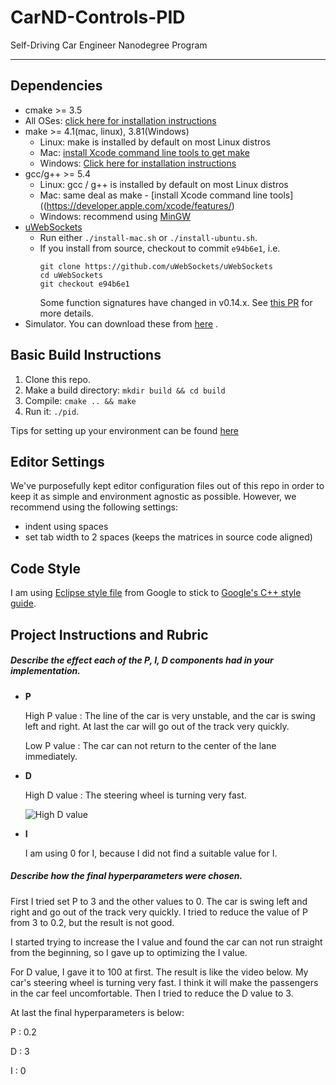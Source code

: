 # CarND-Controls-PID
Self-Driving Car Engineer Nanodegree Program

---

## Dependencies

* cmake >= 3.5
 * All OSes: [click here for installation instructions](https://cmake.org/install/)
* make >= 4.1(mac, linux), 3.81(Windows)
  * Linux: make is installed by default on most Linux distros
  * Mac: [install Xcode command line tools to get make](https://developer.apple.com/xcode/features/)
  * Windows: [Click here for installation instructions](http://gnuwin32.sourceforge.net/packages/make.htm)
* gcc/g++ >= 5.4
  * Linux: gcc / g++ is installed by default on most Linux distros
  * Mac: same deal as make - [install Xcode command line tools]((https://developer.apple.com/xcode/features/)
  * Windows: recommend using [MinGW](http://www.mingw.org/)
* [uWebSockets](https://github.com/uWebSockets/uWebSockets)
  * Run either `./install-mac.sh` or `./install-ubuntu.sh`.
  * If you install from source, checkout to commit `e94b6e1`, i.e.
    ```
    git clone https://github.com/uWebSockets/uWebSockets 
    cd uWebSockets
    git checkout e94b6e1
    ```
    Some function signatures have changed in v0.14.x. See [this PR](https://github.com/udacity/CarND-MPC-Project/pull/3) for more details.
* Simulator. You can download these from [here](https://github.com/udacity/self-driving-car-sim/releases/tag/v1.45) .

## Basic Build Instructions

1. Clone this repo.
2. Make a build directory: `mkdir build && cd build`
3. Compile: `cmake .. && make`
4. Run it: `./pid`. 

Tips for setting up your environment can be found [here](https://classroom.udacity.com/nanodegrees/nd013/parts/40f38239-66b6-46ec-ae68-03afd8a601c8/modules/0949fca6-b379-42af-a919-ee50aa304e6a/lessons/f758c44c-5e40-4e01-93b5-1a82aa4e044f/concepts/23d376c7-0195-4276-bdf0-e02f1f3c665d)

## Editor Settings

We've purposefully kept editor configuration files out of this repo in order to
keep it as simple and environment agnostic as possible. However, we recommend
using the following settings:

* indent using spaces
* set tab width to 2 spaces (keeps the matrices in source code aligned)

## Code Style

I am using [Eclipse style file](https://github.com/google/styleguide/blob/gh-pages/eclipse-cpp-google-style.xml) from Google to stick to [Google's C++ style guide](https://google.github.io/styleguide/cppguide.html).

## Project Instructions and Rubric

##### Describe the effect each of the P, I, D components had in your implementation.

- __P__

  High P value : The line of the car is very unstable, and the car is swing left and right. At last the car will go out of the track very quickly.

  Low P value : The car can not return to the center of the lane immediately. 

- __D__

  High D value : The steering wheel is turning very fast.

  ![High D value](https://github.com/ZhihuiTian/CarND-PID-Control-Project/blob/master/gif/high-d-value.gif?raw=true "High D value")

- __I__

  I am using 0 for I, because I did not find a suitable value for I.

##### Describe how the final hyperparameters were chosen.

First I tried set P to 3 and the other values to 0.  The car is swing left and right and go out of the track very quickly. I tried to reduce the value of P from 3 to 0.2, but the result is not good.

I started trying to increase the I value and found the car can not run straight from the beginning, so I gave up to optimizing the I value.

For D value, I gave it to 100 at first. The result is like the video below. My car's steering wheel is turning very fast. I think it will make the passengers in the car feel uncomfortable. Then I tried to reduce the D value to 3. 

At last  the final hyperparameters is below:

P : 0.2

D : 3

I : 0



